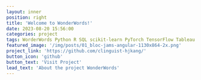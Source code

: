 ```yaml
---
layout: inner
position: right
title: 'Welcome to WonderWords!'
date: 2023-08-20 15:56:00
categories: project
tags: WorderWords Python R SQL scikit-learn PyTorch TensorFlow Tableau
featured_image: '/img/posts/01_bloc-jams-angular-1130x864-2x.png'
project_link: 'https://github.com/clinguist-hjkang/'
button_icon: 'github'
button_text: 'Visit Project'
lead_text: 'About the project WonderWords'
---
```

